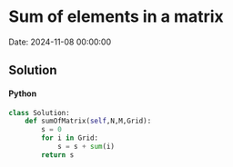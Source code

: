 # Sum of elements in a matrix

Date: 2024-11-08 00:00:00

## Solution

#### Python
```python
class Solution:
    def sumOfMatrix(self,N,M,Grid):
        s = 0
        for i in Grid:
            s = s + sum(i)
        return s
 ```